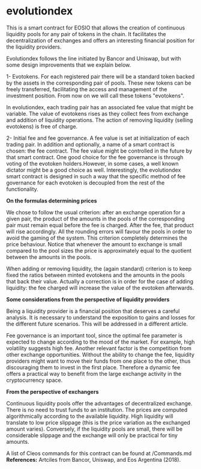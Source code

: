 # evolutiondex


This is a smart contract for EOSIO that allows the creation of continuous
liquidity pools for any pair of tokens in the chain. It facilitates the decentralization of
exchanges and offers an interesting financial position for the liquidity providers.

Evolutiondex follows the line initiated by Bancor and Uniswap, but with some design improvements that we explain below.

1- Evotokens. For each registered pair there will be a standard token backed by the assets in the corresponding pair of pools. These new tokens can be freely transferred, facilitating the access and management of the investment position. From now on we will call these tokens "evotokens".

In evolutiondex, each trading pair has an associated fee value that might be variable. The value of evotokens rises as they collect fees from exchange and addition of liquidity operations. The action of removing liquidity (selling evotokens) is free of charge.

2- Initial fee and fee governance. A fee value is set at initialization of each trading pair. In addition and optionally, a name of a smart contract is chosen: the fee contract. The fee value might be controlled in the future by that smart contract.
One good choice for the fee governance is through voting of the evotoken holders.However, in some cases, a well known dictator might be a good choice as well. Interestingly, the evolutiondex smart contract is designed in such a way that the specific method of fee governance for each evotoken is decoupled from the rest of the functionality.


**On the formulas determining prices**

We chose to follow the usual criterion: after an exchange operation for a given pair, the product of the amounts in the pools of the corresponding pair must remain equal before the fee is charged. After the fee, that product will rise accordingly. All the rounding errors will favour the pools in order to avoid the gaming of the system. This criterion completely determines
the price behaviour. Notice that whenever the amount to exchange is small compared to the pool sizes the price is approximately equal to the quotient between the amounts in the pools.

When adding or removing liquidity, the (again standard) criterion is to keep fixed the ratios between minted evotokens and the amounts in the pools that back their value. Actually a correction is in order for the case of adding liquidity: the fee charged will increase the value of the evotoken afterwards.


**Some considerations from the perspective of liquidity providers**

Being a liquidity provider is a financial position that deserves a
careful analysis. It is necessary to understand the exposition to
gains and losses for the different future scenarios. This will be addressed
in a different article.

Fee governance is an important tool, since the optimal fee parameter
is expected to change according to the mood of the market. For example,
high volatility suggests high fee. Another relevant factor is the competition from
other exchange opportunities. Without the ability to change the fee, liquidity
providers might want to move their funds from one place to the other, thus
discouraging them to invest in the first place. Therefore a dynamic fee offers
a practical way to benefit from the large exchange activity in the cryptocurrency
space.

**From the perspective of exchangers**

Continuous liquidity pools offer the advantages of decentralized exchange.
There is no need to trust funds to an institution. The prices are computed
algorithmically according to the available liquidity. High liquidity
will translate to low price slippage (this is the price variation as
the exchanged amount varies).
Conversely, if the liquidity pools are small, there will be considerable
slippage and the exchange will only be practical for tiny amounts.

A list of Cleos commands for this contract can be found at /Commands.md
**References:** Artciles from Bancor, Uniswap, and Eos Argentina (2018).
